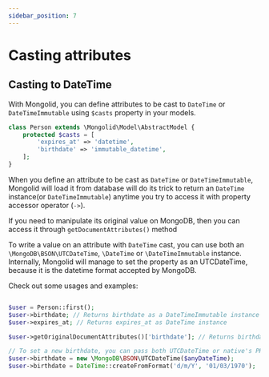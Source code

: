 ```yaml
---
sidebar_position: 7
---
```


# Casting attributes

## Casting to DateTime


With Mongolid, you can define attributes to be cast to `DateTime` or `DateTimeImmutable` using `$casts` property in your models. 

```php
class Person extends \Mongolid\Model\AbstractModel {
    protected $casts = [
        'expires_at' => 'datetime',
        'birthdate' => 'immutable_datetime',        
    ];
}
```

When you define an attribute to be cast as `DateTime` or `DateTimeImmutable`, Mongolid will load it from database will do its trick to return an `DateTime` instance(or `DateTimeImmutable`)  anytime you try to access it with property accessor operator (`->`).

If you need to manipulate its original value on MongoDB, then you can access it through `getDocumentAttributes()` method

To write a value on an attribute with `DateTime` cast, you can use both an `\MongoDB\BSON\UTCDateTime`, `\DateTime` or `\DateTimeImmutable` instance.
Internally, Mongolid will manage to set the property as an UTCDateTime, because it is the datetime format accepted by MongoDB.

Check out some usages and examples:

```php

$user = Person::first();
$user->birthdate; // Returns birthdate as a DateTimeImmutable instance
$user->expires_at; // Returns expires_at as DateTime instance

$user->getOriginalDocumentAttributes()['birthdate']; // Returns birthdate as an \MongoDB\BSON\UTCDateTime instance

// To set a new birthdate, you can pass both UTCDateTime or native's PHP DateTime
$user->birthdate = new \MongoDB\BSON\UTCDateTime($anyDateTime);
$user->birthdate = DateTime::createFromFormat('d/m/Y', '01/03/1970');


```

